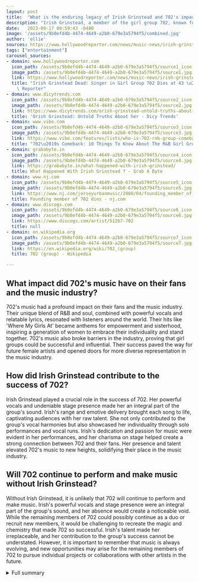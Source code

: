 ```yaml
---
layout: post
title:  "What is the enduring legacy of Irish Grinstead and 702's impact on the music industry?"
description: "Irish Grinstead, a member of the girl group 702, known for hit songs like 'Where My Girls At,' has passed away after a courageous battle with an unnamed illness. Join us as we remember her legacy and the journey of 702."
date:   2023-09-17 00:59:43 -0400
image: '/assets/9b0efd4b-4474-4649-a2b0-679e3a5794f5/combined.jpg'
author: 'ellie'
sources: https://www.hollywoodreporter.com/news/music-news/irish-grinstead-dead-girl-group-702-singer-dies-1235592302/ https://www.nj.com/jerseyurbanmusic/2008/04/founding_member_of_702_dies.html https://www.dicytrends.com/orish-grinstead-untold-truths-about-her/ https://www.discogs.com/artist/51267-702 https://www.vibe.com/features/lists/who-is-702-rnb-group-comeback-581958/ https://en.wikipedia.org/wiki/702_(group) https://grababyte.in/what-happened-with-irish-grinstead/
tags: ["entertainment"]
carousel_sources:
- domain: www.hollywoodreporter.com
  icon_path: /assets/9b0efd4b-4474-4649-a2b0-679e3a5794f5/source1_icon.jpg
  image_path: /assets/9b0efd4b-4474-4649-a2b0-679e3a5794f5/source1.jpg
  link: https://www.hollywoodreporter.com/news/music-news/irish-grinstead-dead-girl-group-702-singer-dies-1235592302/
  title: "Irish Grinstead Dead: Singer in Girl Group 702 Dies at 43 \u2013 The Hollywood\
    \ Reporter"
- domain: www.dicytrends.com
  icon_path: /assets/9b0efd4b-4474-4649-a2b0-679e3a5794f5/source2_icon.jpg
  image_path: /assets/9b0efd4b-4474-4649-a2b0-679e3a5794f5/source2.jpg
  link: https://www.dicytrends.com/orish-grinstead-untold-truths-about-her/
  title: 'Orish Grinstead: Untold Truths About her - Dicy Trends'
- domain: www.vibe.com
  icon_path: /assets/9b0efd4b-4474-4649-a2b0-679e3a5794f5/source3_icon.jpg
  image_path: /assets/9b0efd4b-4474-4649-a2b0-679e3a5794f5/source3.jpg
  link: https://www.vibe.com/features/lists/who-is-702-rnb-group-comeback-581958/
  title: "702\u2019s Comeback: 10 Things To Know About The R&B Girl Group \u2013 VIBE.com"
- domain: grababyte.in
  icon_path: /assets/9b0efd4b-4474-4649-a2b0-679e3a5794f5/source4_icon.jpg
  image_path: /assets/9b0efd4b-4474-4649-a2b0-679e3a5794f5/source4.jpg
  link: https://grababyte.in/what-happened-with-irish-grinstead/
  title: What Happened With Irish Grinstead ? - Grab A Byte
- domain: www.nj.com
  icon_path: /assets/9b0efd4b-4474-4649-a2b0-679e3a5794f5/source5_icon.jpg
  image_path: /assets/9b0efd4b-4474-4649-a2b0-679e3a5794f5/source5.jpg
  link: https://www.nj.com/jerseyurbanmusic/2008/04/founding_member_of_702_dies.html
  title: Founding member of 702 dies - nj.com
- domain: www.discogs.com
  icon_path: /assets/9b0efd4b-4474-4649-a2b0-679e3a5794f5/source6_icon.jpg
  image_path: /assets/9b0efd4b-4474-4649-a2b0-679e3a5794f5/source6.jpg
  link: https://www.discogs.com/artist/51267-702
  title: null
- domain: en.wikipedia.org
  icon_path: /assets/9b0efd4b-4474-4649-a2b0-679e3a5794f5/source7_icon.jpg
  image_path: /assets/9b0efd4b-4474-4649-a2b0-679e3a5794f5/source7.jpg
  link: https://en.wikipedia.org/wiki/702_(group)
  title: 702 (group) - Wikipedia

---
```


## What impact did 702's music have on their fans and the music industry?
702's music had a profound impact on their fans and the music industry. Their unique blend of R&B and soul, combined with powerful vocals and relatable lyrics, resonated with listeners around the world. Their hits like 'Where My Girls At' became anthems for empowerment and sisterhood, inspiring a generation of women to embrace their individuality and stand together. 702's music also broke barriers in the industry, proving that girl groups could be successful and influential. Their success paved the way for future female artists and opened doors for more diverse representation in the music industry.

## How did Irish Grinstead contribute to the success of 702?
Irish Grinstead played a crucial role in the success of 702. Her powerful vocals and undeniable stage presence made her an integral part of the group's sound. Irish's range and emotive delivery brought each song to life, captivating audiences with her raw talent. She not only contributed to the group's vocal harmonies but also showcased her individuality through solo performances and vocal runs. Irish's dedication and passion for music were evident in her performances, and her charisma on stage helped create a strong connection between 702 and their fans. Her presence and talent elevated 702's music to new heights, solidifying their place in the music industry.

## Will 702 continue to perform and make music without Irish Grinstead?
Without Irish Grinstead, it is unlikely that 702 will continue to perform and make music. Irish's powerful vocals and stage presence were an integral part of the group's sound, and her absence would create a noticeable void. While the remaining members of 702 could possibly continue as a duo or recruit new members, it would be challenging to recreate the magic and chemistry that made 702 so successful. Irish's talent made her irreplaceable, and her contribution to the group's success cannot be understated. However, it is important to remember that music is always evolving, and new opportunities may arise for the remaining members of 702 to pursue individual projects or collaborations with other artists in the future.



<details>
  <summary>Full summary</summary>
<p>Irish Grinstead, one-fourth of the beloved girl group 702, has left us, leaving behind a remarkable musical legacy. Known for their iconic hits like 'Where My Girls At,' 702 captured the hearts of fans around the world. Today, we pay tribute to Irish Grinstead and the incredible journey that she and her group embarked on.</p>
<p>702 found their beginnings in the talented Grinstead family. Sisters Irish and LeMisha Grinstead, along with their older sister Lameisha and friend Kameelah Williams, formed the group under the guidance of Sinbad and manager Michael Bivens. Their unique blend of R&amp;B and soul quickly gained recognition, leading to a record deal with Motown records.</p>
<p>The group's debut album, 'No Doubt' was a resounding success, selling over 500,000 copies in the United States alone. Hits like 'Steelo,' 'Get It Together,' and 'Where My Girls At' became anthems for empowerment and sisterhood. Irish Grinstead's powerful vocals and undeniable stage presence made her an integral part of 702's sound.</p>
<p>Despite facing challenges along the way, including the departure and replacement of members, 702 remained resilient. The group experienced disbandment in 2006 but reunited in 2017 for a special performance at the Soul Train Music Awards, showcasing their everlasting bond.</p>
<p>Tragically, Irish Grinstead's journey came to an end on September 16, 2023, after a long battle with an unnamed illness. Her twin sister, LeMisha, announced the heartbreaking news through an emotional Instagram post. Our hearts go out to the Grinstead family and all those who have been touched by Irish's extraordinary talent and spirit.</p>
<p>Irish Grinstead's legacy will forever be etched in the history of music. Her contributions to 702's success and the impact of their music continue to resonate with fans worldwide. Today, we remember and honor Irish Grinstead as a gifted artist and a symbol of strength and resilience. Rest in peace, Irish. Your voice will forever live on in our hearts.</p>
</details>
